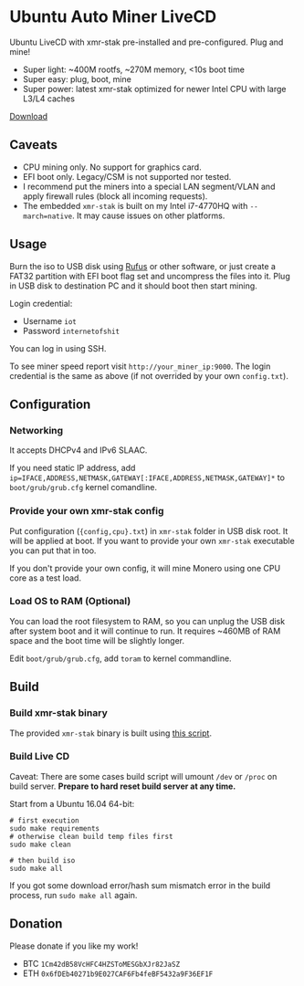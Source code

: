 # Ubuntu Auto Miner LiveCD

Ubuntu LiveCD with xmr-stak pre-installed and pre-configured. Plug and mine!

 * Super light: ~400M rootfs, ~270M memory, <10s boot time
 * Super easy: plug, boot, mine
 * Super power: latest xmr-stak optimized for newer Intel CPU with large L3/L4 caches
 
 [Download](https://github.com/Jamesits/ubuntu-live-miner-x86_64/releases/latest)

## Caveats

 * CPU mining only. No support for graphics card.
 * EFI boot only. Legacy/CSM is not supported nor tested.
 * I recommend put the miners into a special LAN segment/VLAN and apply firewall rules (block all incoming requests).
 * The embedded `xmr-stak` is built on my Intel i7-4770HQ with `--march=native`. It may cause issues on other platforms.

## Usage

Burn the iso to USB disk using [Rufus](https://rufus.akeo.ie/) or other software, or just create a FAT32 partition with EFI boot flag set and uncompress the files into it. Plug in USB disk to destination PC and it should boot then start mining.

Login credential:

 * Username `iot`
 * Password `internetofshit`

You can log in using SSH.

To see miner speed report visit `http://your_miner_ip:9000`. The login credential is the same as above (if not overrided by your own `config.txt`).

## Configuration

### Networking

It accepts DHCPv4 and IPv6 SLAAC.

If you need static IP address, add `ip=IFACE,ADDRESS,NETMASK,GATEWAY[:IFACE,ADDRESS,NETMASK,GATEWAY]*` to `boot/grub/grub.cfg` kernel comandline.

### Provide your own xmr-stak config

Put configuration (`{config,cpu}.txt`) in `xmr-stak` folder in USB disk root. It will be applied at boot. If you want to provide your own `xmr-stak` executable you can put that in too.

If you don't provide your own config, it will mine Monero using one CPU core as a test load.

### Load OS to RAM (Optional)

You can load the root filesystem to RAM, so you can unplug the USB disk after system boot and it will continue to run. It requires ~460MB of RAM space and the boot time will be slightly longer.

Edit `boot/grub/grub.cfg`, add `toram` to kernel commandline.

## Build

### Build xmr-stak binary

The provided `xmr-stak` binary is built using [this script](script/compile-xmr-stak.sh).

### Build Live CD

Caveat: There are some cases build script will umount `/dev` or `/proc` on build server. **Prepare to hard reset build server at any time.**

Start from a Ubuntu 16.04 64-bit:

```shell
# first execution
sudo make requirements
# otherwise clean build temp files first
sudo make clean

# then build iso
sudo make all
```

If you got some download error/hash sum mismatch error in the build process, run `sudo make all` again.

## Donation

Please donate if you like my work!

 * BTC `1Cm42dB58VcHFC4HZSToMESGbXJr82JaSZ`
 * ETH `0x6fDEb40271b9E027CAF6Fb4feBF5432a9F36EF1F`
